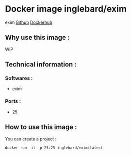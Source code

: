 # Docker image inglebard/exim
exim
[Github](https://github.com/Inglebard/dockerfiles/tree/exim)
[Dockerhub](https://hub.docker.com/r/inglebard/exim)

## Why use this image :

WIP

## Technical information :

### Softwares :
* exim

### Ports :
* 25


## How to use this image :

You can create a project :
```
docker run -it -p 25:25 inglebard/exim:latest
```
